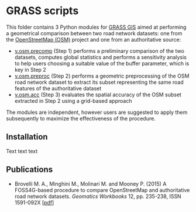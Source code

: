 # GRASS scripts
This folder contains 3 Python modules for [GRASS GIS](https://grass.osgeo.org/) aimed at performing a geometrical comparison between two road network datasets: one from the [OpenStreetMap (OSM)](http://openstreetmap.org) project and one from an authoritative source:
* [v.osm.precomp](https://github.com/MoniaMolinari/OSM-roads-comparison/blob/master/GRASS-scripts/v.osm.precomp) (Step 1) performs a preliminary comparison of the two datasets, computes global statistics and performs a sensitivity analysis to help users choosing a suitable value of the buffer parameter, which is key in Step 2
* [v.osm.preproc](https://github.com/MoniaMolinari/OSM-roads-comparison/blob/master/GRASS-scripts/v.osm.preproc) (Step 2) performs a geometric preprocessing of the OSM road network dataset to extract its subset representing the same road features of the authoritative dataset
* [v.osm.acc](https://github.com/MoniaMolinari/OSM-roads-comparison/blob/master/GRASS-scripts/v.osm.acc) (Step 3) evaluates the spatial accuracy of the OSM subset extracted in Step 2 using a grid-based approach

The modules are independent, however users are suggested to apply them subsequently to maximize the effectiveness of the procedure.

## Installation
Text text text

## Publications
* Brovelli M. A., Minghini M., Molinari M. and Mooney P. (2015) A FOSS4G-based procedure to compare OpenStreetMap and authoritative road network datasets. *Geomatics Workbooks* 12, pp.  235-238, ISSN 1591-092X [[pdf](http://geomatica.como.polimi.it/workbooks/n12/FOSS4G-eu15_submission_70.pdf)]
